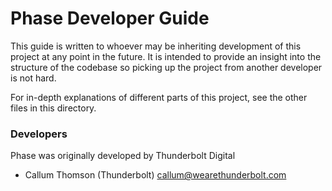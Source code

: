 # Phase Developer Guide

This guide is written to whoever may be inheriting development of this project at any point in the future. It is intended
to provide an insight into the structure of the codebase so picking up the project from another developer is not hard.

For in-depth explanations of different parts of this project, see the other files in this directory.

### Developers
Phase was originally developed by Thunderbolt Digital
- Callum Thomson (Thunderbolt) <callum@wearethunderbolt.com>